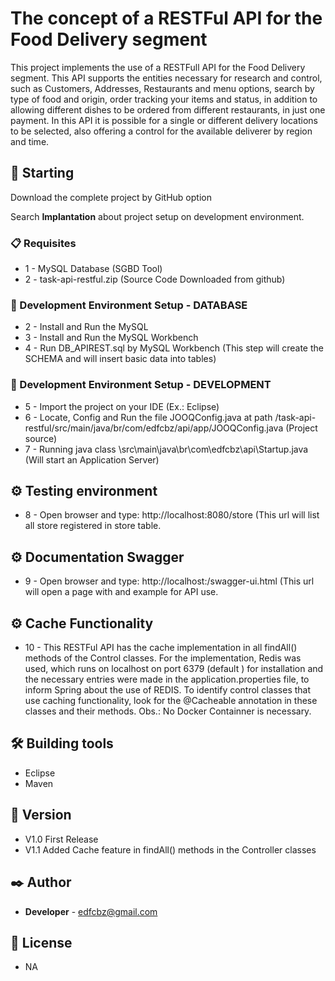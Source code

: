 # The concept of a RESTFul API for the Food Delivery segment

This project implements the use of a RESTFull API for the Food Delivery segment. This API supports the entities necessary for research and control, such as Customers, Addresses, Restaurants and menu options, search by type of food and origin, order tracking your items and status, in addition to allowing different dishes to be ordered from different restaurants, in just one payment. In this API it is possible for a single or different delivery locations to be selected, also offering a control for the available deliverer by region and time.

## 🚀 Starting

Download the complete project by GitHub option

Search **Implantation** about project setup on development environment.

### 📋 Requisites

* 1 - MySQL Database (SGBD Tool)
* 2 - task-api-restful.zip (Source Code Downloaded from github) 

### 🔧 Development Environment Setup - DATABASE

* 2 - Install and Run the MySQL 
* 3 - Install and Run the MySQL Workbench
* 4 - Run DB_APIREST.sql by MySQL Workbench (This step will create the SCHEMA and will insert basic data into tables) 

### 🔧 Development Environment Setup - DEVELOPMENT

* 5 - Import the project on your IDE (Ex.: Eclipse)
* 6 - Locate, Config and Run the file JOOQConfig.java at path /task-api-restful/src/main/java/br/com/edfcbz/api/app/JOOQConfig.java (Project source)
* 7 - Running java class \src\main\java\br\com\edfcbz\api\Startup.java (Will start an Application Server)

## ⚙️ Testing environment
* 8 - Open browser and type: http://localhost:8080/store (This url will list all store registered in store table.

## ⚙️ Documentation Swagger
* 9 - Open browser and type: http://localhost:/swagger-ui.html (This url will open a page with and example for API use.

## ⚙️ Cache Functionality
* 10 - This RESTFul API has the cache implementation in all findAll() methods of the Control classes. For the implementation, Redis was used, which runs on localhost on port 6379 (default ) for installation and the necessary entries were made in the application.properties file, to inform Spring about the use of REDIS. To identify control classes that use caching functionality, look for the @Cacheable annotation in these classes and their methods. Obs.: No Docker Containner is necessary.

## 🛠️ Building tools

* Eclipse
* Maven

## 📌 Version

* V1.0 First Release
* V1.1 Added Cache feature in findAll() methods in the Controller classes

## ✒️ Author

* **Developer** - edfcbz@gmail.com

## 📄 License

* NA

